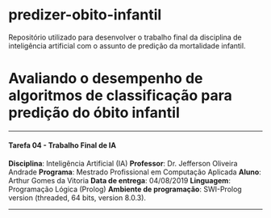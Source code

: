 # predizer-obito-infantil
Repositório utilizado para desenvolver o trabalho final da disciplina de inteligência artificial com o assunto de predição da mortalidade infantil. 

# Avaliando o desempenho de algoritmos de classificação para predição do óbito infantil
----

#### Tarefa 04 - Trabalho Final de IA
**Disciplina**: Inteligência Artificial (IA)
**Professor**: Dr. Jefferson Oliveira Andrade
**Programa**: Mestrado Profissional em Computação Aplicada
**Aluno**: Arthur Gomes da Vitoria
**Data de entrega**: 04/08/2019
**Linguagem**:  Programação Lógica (Prolog)
**Ambiente de programação**: SWI-Prolog version (threaded, 64 bits, version 8.0.3).

----

